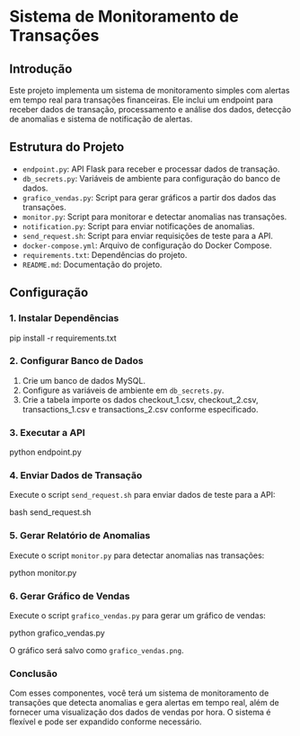 # Sistema de Monitoramento de Transações

## Introdução
Este projeto implementa um sistema de monitoramento simples com alertas em tempo real para transações financeiras. Ele inclui um endpoint para receber dados de transação, processamento e análise dos dados, detecção de anomalias e sistema de notificação de alertas.

## Estrutura do Projeto
- `endpoint.py`: API Flask para receber e processar dados de transação.
- `db_secrets.py`: Variáveis de ambiente para configuração do banco de dados.
- `grafico_vendas.py`: Script para gerar gráficos a partir dos dados das transações.
- `monitor.py`: Script para monitorar e detectar anomalias nas transações.
- `notification.py`: Script para enviar notificações de anomalias.
- `send_request.sh`: Script para enviar requisições de teste para a API.
- `docker-compose.yml`: Arquivo de configuração do Docker Compose.
- `requirements.txt`: Dependências do projeto.
- `README.md`: Documentação do projeto.

## Configuração

### 1. Instalar Dependências

pip install -r requirements.txt


### 2. Configurar Banco de Dados

1. Crie um banco de dados MySQL.
2. Configure as variáveis de ambiente em `db_secrets.py`.
3. Crie a tabela importe os dados checkout_1.csv, checkout_2.csv, transactions_1.csv e transactions_2.csv conforme especificado.

### 3. Executar a API

python endpoint.py


### 4. Enviar Dados de Transação
Execute o script `send_request.sh` para enviar dados de teste para a API:

bash send_request.sh


### 5. Gerar Relatório de Anomalias
Execute o script `monitor.py` para detectar anomalias nas transações:

python monitor.py


### 6. Gerar Gráfico de Vendas

Execute o script `grafico_vendas.py` para gerar um gráfico de vendas:

python grafico_vendas.py

O gráfico será salvo como `grafico_vendas.png`.

### Conclusão

Com esses componentes, você terá um sistema de monitoramento de transações que detecta anomalias e gera alertas em tempo real, além de fornecer uma visualização dos dados de vendas por hora. O sistema é flexível e pode ser expandido conforme necessário.